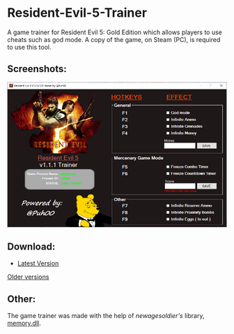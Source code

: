 # Resident-Evil-5-Trainer
A game trainer for Resident Evil 5: Gold Edition which allows players to use cheats such as god mode. A copy of the game, on Steam (PC), is required to use this tool.

## Screenshots:
![](Resources/re5_trainer_screenshot.png)

## Download:
* [Latest Version](https://github.com/Puh00/Resident-Evil-5-Trainer/releases/tag/v1.1.1)

[Older versions](https://github.com/Puh00/Resident-Evil-5-Trainer/releases)

## Other:
The game trainer was made with the help of *newagesoldier's* library, [memory.dll](https://newagesoldier.com/memory.dll/).

